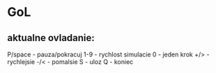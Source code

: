 # GoL

## aktualne ovladanie:

P/space - pauza/pokracuj
1-9 - rychlost simulacie
0 - jeden krok
+/> - rychlejsie
-/< - pomalsie
S - uloz
Q - koniec
